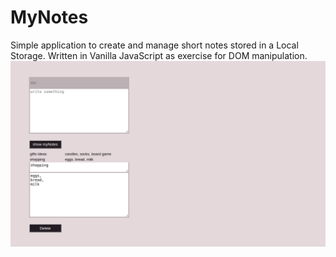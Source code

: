 # MyNotes
Simple application to create and manage short notes stored in a Local Storage. Written in Vanilla JavaScript as exercise for DOM manipulation.
![](myNotes.png)
